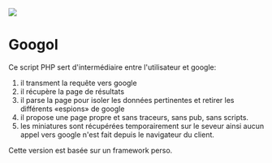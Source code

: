 ![](helium-title.svg)
# Googol

Ce script PHP sert d'intermédiaire entre l'utilisateur et google:
1. il transment la requête vers google
2. il récupère la page de résultats
3. il parse la page pour isoler les données pertinentes et retirer les différents «espions» de google
4. il propose une page propre et sans traceurs, sans pub, sans scripts.
5. les miniatures sont récupérées temporairement sur le seveur ainsi aucun appel vers google n'est fait depuis le navigateur du client.

Cette version est basée sur un framework perso.

